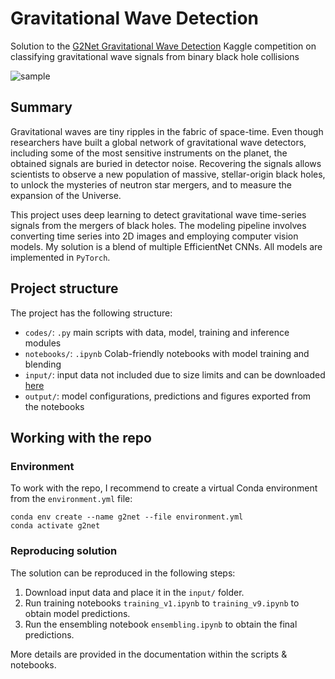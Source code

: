 # Gravitational Wave Detection

Solution to the [G2Net Gravitational Wave Detection](https://www.kaggle.com/c/seti-breakthrough-listen) Kaggle competition on classifying gravitational wave signals from binary black hole collisions

![sample](https://i.postimg.cc/FzPd8TTJ/black-hole.jpg)


## Summary

Gravitational waves are tiny ripples in the fabric of space-time. Even though researchers have built a global network of gravitational wave detectors, including some of the most sensitive instruments on the planet, the obtained signals are buried in detector noise. Recovering the signals allows scientists to observe a new population of massive, stellar-origin black holes, to unlock the mysteries of neutron star mergers, and to measure the expansion of the Universe.

This project uses deep learning to detect gravitational wave time-series signals from the mergers of black holes. The modeling pipeline involves converting time series into 2D images and employing computer vision models. My solution is a blend of multiple EfficientNet CNNs. All models are implemented in `PyTorch`.


## Project structure

The project has the following structure:
- `codes/`: `.py` main scripts with data, model, training and inference modules
- `notebooks/`: `.ipynb` Colab-friendly notebooks with model training and blending
- `input/`: input data not included due to size limits and can be downloaded [here](https://www.kaggle.com/c/g2net-gravitational-wave-detection/data)
- `output/`: model configurations, predictions and figures exported from the notebooks


## Working with the repo

### Environment

To work with the repo, I recommend to create a virtual Conda environment from the `environment.yml` file:
```
conda env create --name g2net --file environment.yml
conda activate g2net
```

### Reproducing solution

The solution can be reproduced in the following steps:
1. Download input data and place it in the `input/` folder.
1. Run training notebooks `training_v1.ipynb` to `training_v9.ipynb` to obtain model predictions.
3. Run the ensembling notebook `ensembling.ipynb` to obtain the final predictions.

More details are provided in the documentation within the scripts & notebooks.

